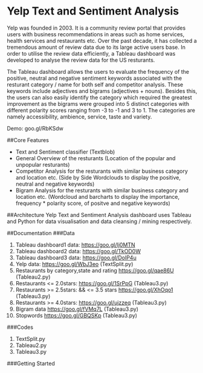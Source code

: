 # Yelp Text and Sentiment Analysis

Yelp was founded in 2003. It is a community review portal that provides users with business recommendations in areas such as home services, health services and restaurants etc. Over the past decade, it has collected a tremendous amount of review data due to its large active users base. In order to utilise the review data efficiently, a Tableau dashboard was developed to analyse the review data for the US resturants. 

The Tableau dashboard allows the users to evaluate the frequency of the positive, neutral and negative sentiment keywords associated with the resturant category / name for both self and competitor analysis. These keywords include adjectives and bigrams (adjectives + nouns). Besides this, the users can also easily identify the category which required the greatest improvement as the bigrams were grouped into 5 distinct categories with different polarity scores ranging from -3 to -1 and 3 to 1. The categories are namely accessibility, ambience, service, taste and variety. 

Demo: goo.gl/RbKSdw

##Core Features 
- Text and Sentiment classifier (Textblob)
- General Overview of the resturants (Location of the popular and unpopular resturants)
- Competitor Analysis for the resturants with similar business category and location etc. (Side by Side Wordclouds to display the positive, neutral and negative keywords)
- Bigram Analysis for the resturants with similar business category and location etc. (Wordcloud and barcharts to display the importance, frequency * polarity score, of positve and negative keywords) 

##Architecture
Yelp Text and Sentiment Analysis dashboard uses Tableau and Python for data visualisation and data cleansing / mining respectively.

##Documentation
###Data
1. Tableau dashboard1 data: https://goo.gl/Ij0MTN
2. Tableau dashboard2 data: https://goo.gl/TkOD0W
3. Tableau dashboard3 data: https://goo.gl/DoIP4u
4. Yelp data: https://goo.gl/WbJ3eo (TextSplit.py)
5. Restaurants by category,state and rating https://goo.gl/qae86U (Tableau2.py)
6. Restaurants <= 2.0stars: https://goo.gl/1SrPpG (Tableau3.py)
7. Restaurants >= 2.5stars: && <= 3.5 stars https://goo.gl/XhOqo1 (Tableau3.py)
8. Restaurants >= 4.0stars: https://goo.gl/ujzzeq (Tableau3.py)
9. Bigram data https://goo.gl/fVMq7L (Tableau3.py)
10. Stopwords https://goo.gl/GBQSKp (Tableau3.py)


###Codes
1. TextSplit.py
2. Tableau2.py
3. Tableau3.py

###Getting Started


